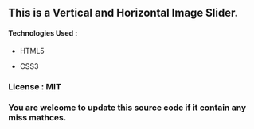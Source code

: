 ## This is a Vertical and Horizontal Image Slider.

#### Technologies Used :

* HTML5

* CSS3

### License : MIT

### You are welcome to update this source code if it contain any miss mathces.
